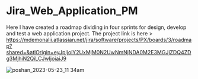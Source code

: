 # Jira_Web_Application_PM
Here I have created a roadmap dividing in four sprints for design, develop and test a web application project. 
The project link is here > https://mdemonalii.atlassian.net/jira/software/projects/PX/boards/3/roadmap?shared=&atlOrigin=eyJpIjoiY2UxMjM0N2UwNmNjNDA0M2E3MGJjZDQ4ZDg3MjhiN2QiLCJwIjoiaiJ9

![poshan_2023-05-23_11 34am](https://github.com/unrealemon/Jira-Projects/assets/104528693/57b47899-3438-4605-bcfb-c375b36493c5)
